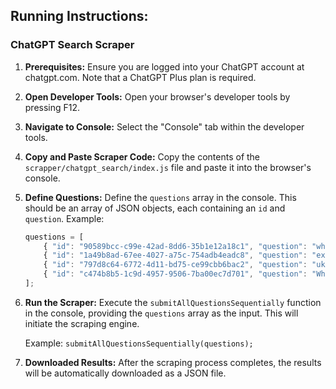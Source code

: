 
## Running Instructions:

### ChatGPT Search Scraper

1. **Prerequisites:** Ensure you are logged into your ChatGPT account at chatgpt.com. Note that a ChatGPT Plus plan is required.

2. **Open Developer Tools:** Open your browser's developer tools by pressing F12.

3. **Navigate to Console:** Select the "Console" tab within the developer tools.

4. **Copy and Paste Scraper Code:** Copy the contents of the `scrapper/chatgpt_search/index.js` file and paste it into the browser's console.

5. **Define Questions:** Define the `questions` array in the console. This should be an array of JSON objects, each containing an `id` and `question`. Example:

   ```javascript
   questions = [
       { "id": "90589bcc-c99e-42ad-8dd6-35b1e12a18c1", "question": "why did oracle discontinue java development after sun microsystems acquisition" },
       { "id": "1a49b8ad-67ee-4027-a75c-754adb4eadc8", "question": "express bus fare cost nyc" },
       { "id": "797d8c64-6772-4d11-bd75-ce99cbb6bac2", "question": "ukrain destroyed what type of russian ship?" },
       { "id": "c474b8b5-1c9d-4957-9506-7ba00ec7d701", "question": "What was the significance of the Boeing 747's first flight?" }
   ];
   ```

6. **Run the Scraper:** Execute the `submitAllQuestionsSequentially` function in the console, providing the `questions` array as the input. This will initiate the scraping engine.

   Example: `submitAllQuestionsSequentially(questions);`

7. **Downloaded Results:** After the scraping process completes, the results will be automatically downloaded as a JSON file.
